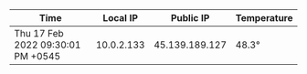 | Time     | Local IP | Public IP | Temperature |
| ----------- | ----------- | ----------- | ----------- |
| Thu 17 Feb 2022 09:30:01 PM +0545      | 10.0.2.133     | 45.139.189.127  | 48.3° |
